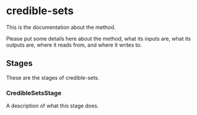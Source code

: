 # credible-sets

This is the documentation about the method.

Please put some details here about the method, what its inputs are, what its
outputs are, where it reads from, and where it writes to.

## Stages

These are the stages of credible-sets.

### CredibleSetsStage

A description of what this stage does.
